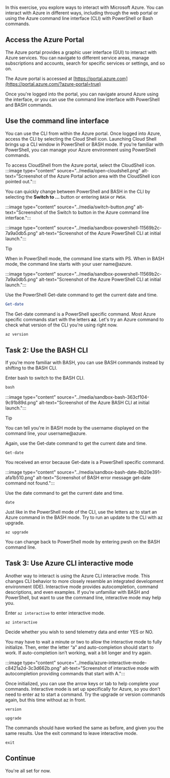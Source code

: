 In this exercise, you explore ways to interact with Microsoft Azure. You can interact with Azure in different ways, including through the web portal or using the Azure command line interface (CLI) with PowerShell or Bash commands.

## Access the Azure Portal

The Azure portal provides a graphic user interface (GUI) to interact with Azure services. You can navigate to different service areas, manage subscriptions and accounts, search for specific services or settings, and so on.

The Azure portal is accessed at [https://portal.azure.com](https://portal.azure.com/?azure-portal=true)

Once you're logged into the portal, you can navigate around Azure using the interface, or you can use the command line interface with PowerShell and BASH commands.

## Use the command line interface

You can use the CLI from within the Azure portal. Once logged into Azure, access the CLI by selecting the Cloud Shell icon. Launching Cloud Shell brings up a CLI window in PowerShell or BASH mode. If you’re familiar with PowerShell, you can manage your Azure environment using PowerShell commands.

To access CloudShell from the Azure portal, select the CloudShell icon.
:::image type="content" source="../media/open-cloudshell.png" alt-text="Screenshot of the Azure Portal action area with the CloudShell icon pointed out.":::

You can quickly change between PowerShell and BASH in the CLI by selecting the **Switch to ...** button or entering `BASH` or `PWSH`.

:::image type="content" source="../media/switch-button.png" alt-text="Screenshot of the Switch to button in the Azure command line interface.":::

:::image type="content" source="../media/sandbox-powershell-11569b2c-7a9a0db5.png" alt-text="Screenshot of the Azure PowerShell CLI at initial launch.":::


> [!TIP]
> When in PowerShell mode, the command line starts with PS. When in BASH mode, the command line starts with your user name@azure.
>
> :::image type="content" source="../media/sandbox-powershell-11569b2c-7a9a0db5.png" alt-text="Screenshot of the Azure PowerShell CLI at initial launch.":::

Use the PowerShell Get-date command to get the current date and time.

```powershell
Get-date
```

The Get-date command is a PowerShell specific command. Most Azure specific commands start with the letters **az**. Let's try an Azure command to check what version of the CLI you're using right now.

```powershell
az version
```

## Task 2: Use the BASH CLI

If you’re more familiar with BASH, you can use BASH commands instead by shifting to the BASH CLI.

Enter bash to switch to the BASH CLI.

```powershell
bash
```

:::image type="content" source="../media/sandbox-bash-363cf104-9c91b89d.png" alt-text="Screenshot of the Azure BASH CLI at initial launch.":::


> [!TIP]
> You can tell you're in BASH mode by the username displayed on the command line, your username@azure.

Again, use the Get-date command to get the current date and time.

```azurecli
Get-date
```

You received an error because Get-date is a PowerShell specific command.

:::image type="content" source="../media/sandbox-bash-date-8b20e391-afa1b510.png" alt-text="Screenshot of BASH error message get-date command not found.":::


Use the date command to get the current date and time.

```azurecli
date
```

Just like in the PowerShell mode of the CLI, use the letters az to start an Azure command in the BASH mode. Try to run an update to the CLI with az upgrade.

```azurecli
az upgrade
```

You can change back to PowerShell mode by entering pwsh on the BASH command line.

## Task 3: Use Azure CLI interactive mode

Another way to interact is using the Azure CLI interactive mode. This changes CLI behavior to more closely resemble an integrated development environment (IDE). Interactive mode provides autocompletion, command descriptions, and even examples. If you’re unfamiliar with BASH and PowerShell, but want to use the command line, interactive mode may help you.

Enter `az interactive` to enter interactive mode.

```azurecli
az interactive
```

Decide whether you wish to send telemetry data and enter YES or NO.

You may have to wait a minute or two to allow the interactive mode to fully initialize. Then, enter the letter “a” and auto-completion should start to work. If auto-completion isn’t working, wait a bit longer and try again.

:::image type="content" source="../media/azure-interactive-mode-c8421a2d-3c3d662b.png" alt-text="Screenshot of interactive mode with autocompletion providing commands that start with A.":::


Once initialized, you can use the arrow keys or tab to help complete your commands. Interactive mode is set up specifically for Azure, so you don't need to enter az to start a command. Try the upgrade or version commands again, but this time without az in front.

```azurecli
version
```

```azurecli
upgrade
```

The commands should have worked the same as before, and given you the same results. Use the exit command to leave interactive mode.

```azurecli
exit
```

## Continue

You're all set for now.

